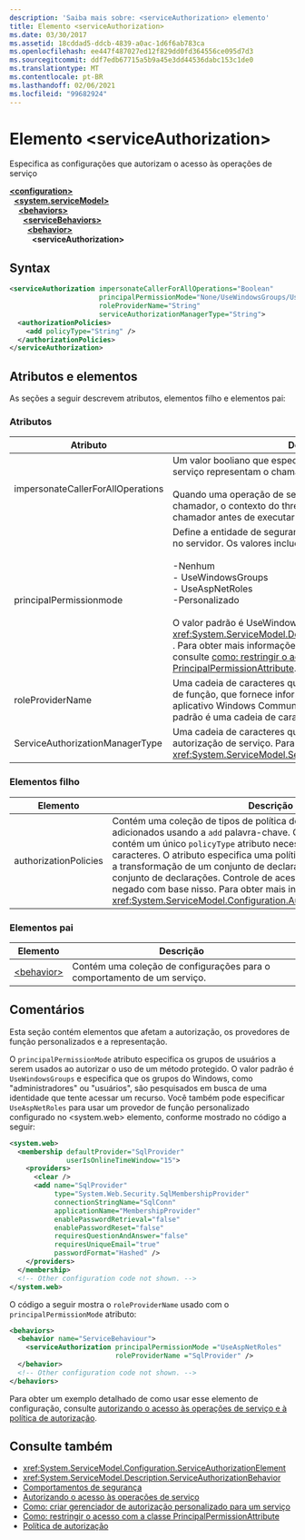 ```yaml
---
description: 'Saiba mais sobre: <serviceAuthorization> elemento'
title: Elemento <serviceAuthorization>
ms.date: 03/30/2017
ms.assetid: 18cddad5-ddcb-4839-a0ac-1d6f6ab783ca
ms.openlocfilehash: ee447f487027ed12f829dd0fd364556ce095d7d3
ms.sourcegitcommit: ddf7edb67715a5b9a45e3dd44536dabc153c1de0
ms.translationtype: MT
ms.contentlocale: pt-BR
ms.lasthandoff: 02/06/2021
ms.locfileid: "99682924"
---
```

# <a name="serviceauthorization-element"></a>Elemento \<serviceAuthorization>

Especifica as configurações que autorizam o acesso às operações de serviço

[**\<configuration>**](../configuration-element.md)\
&nbsp;&nbsp;[**\<system.serviceModel>**](system-servicemodel.md)\
&nbsp;&nbsp;&nbsp;&nbsp;[**\<behaviors>**](behaviors.md)\
&nbsp;&nbsp;&nbsp;&nbsp;&nbsp;&nbsp;[**\<serviceBehaviors>**](servicebehaviors.md)\
&nbsp;&nbsp;&nbsp;&nbsp;&nbsp;&nbsp;&nbsp;&nbsp;[**\<behavior>**](behavior-of-servicebehaviors.md)\
&nbsp;&nbsp;&nbsp;&nbsp;&nbsp;&nbsp;&nbsp;&nbsp;&nbsp;&nbsp;**\<serviceAuthorization>**  

## <a name="syntax"></a>Syntax

```xml
<serviceAuthorization impersonateCallerForAllOperations="Boolean"
                      principalPermissionMode="None/UseWindowsGroups/UseAspNetRoles/Custom"
                      roleProviderName="String"
                      serviceAuthorizationManagerType="String">
  <authorizationPolicies>
    <add policyType="String" />
  </authorizationPolicies>
</serviceAuthorization>
```

## <a name="attributes-and-elements"></a>Atributos e elementos

As seções a seguir descrevem atributos, elementos filho e elementos pai:

### <a name="attributes"></a>Atributos

|Atributo|Descrição|  
|---------------|-----------------|  
|impersonateCallerForAllOperations|Um valor booliano que especifica se todas as operações no serviço representam o chamador. O padrão é `false`.<br /><br /> Quando uma operação de serviço específica representa o chamador, o contexto do thread é alternado para o contexto do chamador antes de executar o serviço especificado.|  
|principalPermissionmode|Define a entidade de segurança usada para executar operações no servidor. Os valores incluem o seguinte:<br /><br /> -Nenhum<br />- UseWindowsGroups<br />- UseAspNetRoles<br />-Personalizado<br /><br /> O valor padrão é UseWindowsGroups. O valor é do tipo <xref:System.ServiceModel.Description.PrincipalPermissionMode> . Para obter mais informações sobre como usar esse atributo, consulte [como: restringir o acesso com a classe PrincipalPermissionAttribute](../../../wcf/how-to-restrict-access-with-the-principalpermissionattribute-class.md).|  
|roleProviderName|Uma cadeia de caracteres que especifica o nome do provedor de função, que fornece informações de função para um aplicativo Windows Communication Foundation (WCF). O padrão é uma cadeia de caracteres vazia.|  
|ServiceAuthorizationManagerType|Uma cadeia de caracteres que contém o tipo do Gerenciador de autorização de serviço. Para obter mais informações, consulte <xref:System.ServiceModel.ServiceAuthorizationManager>.|  

### <a name="child-elements"></a>Elementos filho

|Elemento|Descrição|  
|-------------|-----------------|  
|authorizationPolicies|Contém uma coleção de tipos de política de autorização, que podem ser adicionados usando a `add` palavra-chave. Cada política de autorização contém um único `policyType` atributo necessário que é uma cadeia de caracteres. O atributo especifica uma política de autorização, que permite a transformação de um conjunto de declarações de entrada em outro conjunto de declarações. Controle de acesso pode ser concedido ou negado com base nisso. Para obter mais informações, consulte <xref:System.ServiceModel.Configuration.AuthorizationPolicyTypeElement>.|  

### <a name="parent-elements"></a>Elementos pai

|Elemento|Descrição|  
|-------------|-----------------|  
|[\<behavior>](behavior-of-endpointbehaviors.md)|Contém uma coleção de configurações para o comportamento de um serviço.|  

## <a name="remarks"></a>Comentários

Esta seção contém elementos que afetam a autorização, os provedores de função personalizados e a representação.  
  
O `principalPermissionMode` atributo especifica os grupos de usuários a serem usados ao autorizar o uso de um método protegido. O valor padrão é `UseWindowsGroups` e especifica que os grupos do Windows, como "administradores" ou "usuários", são pesquisados em busca de uma identidade que tente acessar um recurso. Você também pode especificar `UseAspNetRoles` para usar um provedor de função personalizado configurado no \<system.web> elemento, conforme mostrado no código a seguir:

```xml
<system.web>
  <membership defaultProvider="SqlProvider"
              userIsOnlineTimeWindow="15">
    <providers>
      <clear />
      <add name="SqlProvider"
           type="System.Web.Security.SqlMembershipProvider"
           connectionStringName="SqlConn"
           applicationName="MembershipProvider"
           enablePasswordRetrieval="false"
           enablePasswordReset="false"
           requiresQuestionAndAnswer="false"
           requiresUniqueEmail="true"
           passwordFormat="Hashed" />
    </providers>
  </membership>
  <!-- Other configuration code not shown. -->
</system.web>
```
  
O código a seguir mostra o `roleProviderName` usado com o `principalPermissionMode` atributo:
  
```xml
<behaviors>
  <behavior name="ServiceBehaviour">
    <serviceAuthorization principalPermissionMode ="UseAspNetRoles"
                          roleProviderName ="SqlProvider" />
  </behavior>
  <!-- Other configuration code not shown. -->
</behaviors>
```

Para obter um exemplo detalhado de como usar esse elemento de configuração, consulte [autorizando o acesso às operações de serviço e à](../../../wcf/samples/authorizing-access-to-service-operations.md) [política de autorização](../../../wcf/samples/authorization-policy.md).
  
## <a name="see-also"></a>Consulte também

- <xref:System.ServiceModel.Configuration.ServiceAuthorizationElement>
- <xref:System.ServiceModel.Description.ServiceAuthorizationBehavior>
- [Comportamentos de segurança](../../../wcf/feature-details/security-behaviors-in-wcf.md)
- [Autorizando o acesso às operações de serviço](../../../wcf/samples/authorizing-access-to-service-operations.md)
- [Como: criar gerenciador de autorização personalizado para um serviço](../../../wcf/extending/how-to-create-a-custom-authorization-manager-for-a-service.md)
- [Como: restringir o acesso com a classe PrincipalPermissionAttribute](../../../wcf/how-to-restrict-access-with-the-principalpermissionattribute-class.md)
- [Política de autorização](../../../wcf/samples/authorization-policy.md)
